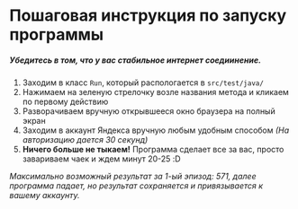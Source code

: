# Пошаговая инструкция по запуску программы

##### Убедитесь в том, что у вас стабильное интернет соедиинение.

1. Заходим в класс `Run`, который распологается в `src/test/java/`
2. Нажимаем на зеленую стрелочку возле названия метода и кликаем по первому действию
3. Разворачиваем вручную открывшееся окно браузера на полный экран
4. Заходим в аккаунт Яндекса вручную любым удобным способом *(На авторизацию дается 30 секунд)*
5. **Ничего больше не тыкаем!** Программа сделает все за вас, просто завариваем чаек и ждем минут 20-25 :D

*Максимально возможный результат за 1-ый эпизод: 571, далее программа падает, но результат сохраняется и привязывается к вашему аккаунту.*
